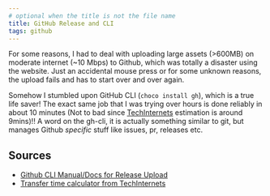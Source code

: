 ```yaml
---
# optional when the title is not the file name
title: GitHub Release and CLI
tags: github
---
```


For some reasons, I had to deal with uploading large assets (>600MB) on moderate internet (~10 Mbps) to Github,
which was totally a disaster using the website.
Just an accidental mouse press or for some unknown reasons, the upload fails and has to start over and over again.

Somehow I stumbled upon GitHub CLI (`choco install gh`),
which is a true life saver!
The exact same job that I was trying over hours is done reliably in about 10 minutes
(Not to bad since [TechInternets][calc] estimation is around 9mins)!!
A word on the gh-cli, it is actually something similar to git, 
but manages Github *specific* stuff like issues, pr, releases etc.

## Sources
- [Github CLI Manual/Docs for Release Upload][gh upload ref]
- [Transfer time calculator from TechInternets][calc]

[gh upload ref]: https://cli.github.com/manual/gh_release_upload
[calc]: https://techinternets.com/copy_calc
